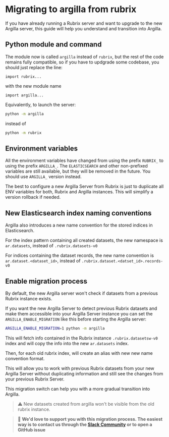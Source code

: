 # Migrating to argilla from rubrix

If you have already running a Rubrix server and want to upgrade to the new Argilla server, this guide will help you understand and transition into Argilla.

## Python module and command

The module now is called `argilla` instead of `rubrix`, but the rest of the code remains fully compatible, so
if you have to updgrade some codebase, you should just replace the line:

`import rubrix...`

with the new module name

`import argilla...`


Equivalently, to launch the server:

````bash
python -m argilla
````

instead of

````bash
python -m rubrix
````

## Environment variables

All the environment variables have changed from using the prefix `RUBRIX_` to using the prefix `ARGILLA_`.
The `ELASTICSEARCH` and other non-prefixed variables are still available, but they will be removed in the future.
You should use `ARGILLA_` version instead.

The best to configure a new Argilla Server from Rubrix is just to duplicate all ENV variables for
both, Rubrix and Argilla instances. This will simplify a version rollback if needed.

## New Elasticsearch index naming conventions

Argilla also introduces a new name convention for the stored indices in Elasticsearch.

For the index pattern containing all created datasets, the new namespace is `ar.datasets`, instead of `.rubrix.datasets-v0`

For indices containing the dataset records, the new name convention is `ar.dataset.<dataset_id>`, instead of
`.rubrix.dataset.<datset_id>.records-v0`

## Enable migration process

By default, the new Argilla server won't check if datasets from a previous Rubrix instance exists. 

If you want the new Argilla Server to detect previous Rubrix datasets and make them accessible into your Argilla Server instance you can set the `ARGILLA_ENABLE_MIGRATION` like this before starting the Argilla server:

```bash
ARGILLA_ENABLE_MIGRATION=1 python -m argilla
```

This will fetch info contained in the Rubrix instance `.rubrix.datasetsw-v0` index and
will copy the info into the new `ar.datasets` index.

Then, for each old rubrix index, will create an alias with new new name convention format.

This will allow you to work with previous Rubrix datasets from your new Argilla Server without duplicating information and still see the changes from your previous Rubrix Server. 

This migration switch can help you with a more gradual transition into Argilla.

>:warning: New datasets created from argilla won't be visible from the old rubrix instance.

> 🚒 **We'd love to support you with this migration process. The easiest way is to contact us through the [Slack Community](https://join.slack.com/t/rubrixworkspace/shared_invite/zt-whigkyjn-a3IUJLD7gDbTZ0rKlvcJ5g) or to open a GitHub issue**

